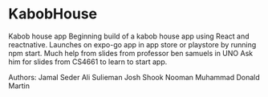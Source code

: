 # KabobHouse
Kabob house app
Beginning build of a kabob house app using React and reactnative. 
Launches on expo-go app in app store or playstore by running npm start. 
Much help from slides from professor ben samuels in UNO Ask him for slides from CS4661 to learn to start app.

Authors: 
Jamal Seder 
Ali Sulieman
Josh Shook
Nooman Muhammad
Donald Martin
